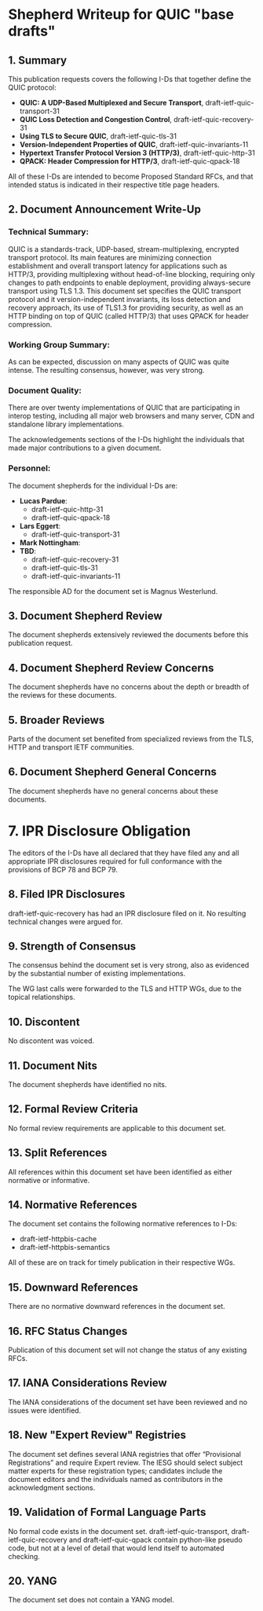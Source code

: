 # Shepherd Writeup for QUIC "base drafts"

## 1. Summary
<!--
(1) What type of RFC is being requested (BCP, Proposed Standard, Internet
Standard, Informational, Experimental, or Historic)? Why is this the proper type
of RFC? Is this type of RFC indicated in the title page header?
-->

This publication requests covers the following I-Ds that together define the
QUIC protocol:

* **QUIC: A UDP-Based Multiplexed and Secure Transport**,
  draft-ietf-quic-transport-31
* **QUIC Loss Detection and Congestion Control**, draft-ietf-quic-recovery-31
* **Using TLS to Secure QUIC**, draft-ietf-quic-tls-31
* **Version-Independent Properties of QUIC**, draft-ietf-quic-invariants-11
* **Hypertext Transfer Protocol Version 3 (HTTP/3)**, draft-ietf-quic-http-31
* **QPACK: Header Compression for HTTP/3**, draft-ietf-quic-qpack-18

All of these I-Ds are intended to become Proposed Standard RFCs, and that
intended status is indicated in their respective title page headers.


## 2. Document Announcement Write-Up
<!--
(2) The IESG approval announcement includes a Document Announcement Write-Up.
Please provide such a Document Announcement Write-Up. Recent examples can be
found in the "Action" announcements for approved documents. The approval
announcement contains the following sections:
-->


### Technical Summary:
<!--
Relevant content can frequently be found in the abstract and/or introduction of
the document. If not, this may be an indication that there are deficiencies in
the abstract or introduction.
-->

QUIC is a standards-track, UDP-based, stream-multiplexing, encrypted transport
protocol. Its main features are minimizing connection establishment and overall
transport latency for applications such as HTTP/3, providing multiplexing
without head-of-line blocking, requiring only changes to path endpoints to
enable deployment, providing always-secure transport using TLS 1.3. This
document set specifies the QUIC transport protocol and it version-independent
invariants, its loss detection and recovery approach, its use of TLS1.3 for
providing security, as well as an HTTP binding on top of QUIC (called HTTP/3)
that uses QPACK for header compression.


### Working Group Summary:
<!--
Was there anything in WG process that is worth noting? For example, was there
controversy about particular points or were there decisions where the consensus
was particularly rough?
-->

As can be expected, discussion on many aspects of QUIC was quite intense. The
resulting consensus, however, was very strong.


### Document Quality:
<!--
Are there existing implementations of the protocol? Have a significant number of
vendors indicated their plan to implement the specification? Are there any
reviewers that merit special mention as having done a thorough review, e.g., one
that resulted in important changes or a conclusion that the document had no
substantive issues? If there was a MIB Doctor, YANG Doctor, Media Type or other
expert review, what was its course (briefly)? In the case of a Media Type
review, on what date was the request posted?
-->

There are over twenty implementations of QUIC that are participating in interop
testing, including all major web browsers and many server, CDN and standalone
library implementations.

The acknowledgements sections of the I-Ds highlight the individuals that made
major contributions to a given document.


### Personnel:
<!-- Who is the Document Shepherd? Who is the Responsible Area Director? -->

The document shepherds for the individual I-Ds are:

* **Lucas Pardue**:
  * draft-ietf-quic-http-31
  * draft-ietf-quic-qpack-18
* **Lars Eggert**:
  * draft-ietf-quic-transport-31
* **Mark Nottingham**:
* **TBD**:
  * draft-ietf-quic-recovery-31
  * draft-ietf-quic-tls-31
  * draft-ietf-quic-invariants-11

The responsible AD for the document set is Magnus Westerlund.


## 3. Document Shepherd Review
<!--
(3) Briefly describe the review of this document that was performed by the
Document Shepherd. If this version of the document is not ready for publication,
please explain why the document is being forwarded to the IESG.
-->

The document shepherds extensively reviewed the documents before this
publication request.


## 4. Document Shepherd Review Concerns
<!--
(4) Does the document Shepherd have any concerns about the depth or breadth of
the reviews that have been performed?
-->

The document shepherds have no concerns about the depth or breadth of the
reviews for these documents.


## 5. Broader Reviews
<!--
(5) Do portions of the document need review from a particular or from broader
perspective, e.g., security, operational complexity, AAA, DNS, DHCP, XML, or
internationalization? If so, describe the review that took place.
-->

Parts of the document set benefited from specialized reviews from the TLS, HTTP
and transport IETF communities.


## 6. Document Shepherd General Concerns
<!--
(6) Describe any specific concerns or issues that the Document Shepherd has with
this document that the Responsible Area Director and/or the IESG should be aware
of? For example, perhaps he or she is uncomfortable with certain parts of the
document, or has concerns whether there really is a need for it. In any event,
if the WG has discussed those issues and has indicated that it still wishes to
advance the document, detail those concerns here.
-->

The document shepherds have no general concerns about these documents.


# 7. IPR Disclosure Obligation
<!--
(7) Has each author confirmed that any and all appropriate IPR disclosures
required for full conformance with the provisions of BCP 78 and BCP 79 have
already been filed. If not, explain why?
-->

The editors of the I-Ds have all declared that they have filed any and all
appropriate IPR disclosures required for full conformance with the provisions of
BCP 78 and BCP 79.


## 8. Filed IPR Disclosures
<!--
(8) Has an IPR disclosure been filed that references this document? If so,
summarize any WG discussion and conclusion regarding the IPR disclosures.
-->

draft-ietf-quic-recovery has had an IPR disclosure filed on it. No resulting
technical changes were argued for.


## 9. Strength of Consensus
<!--
(9) How solid is the WG consensus behind this document? Does it represent the
strong concurrence of a few individuals, with others being silent, or does the
WG as a whole understand and agree with it?
-->

The consensus behind the document set is very strong, also as evidenced by the
substantial number of existing implementations.

The WG last calls were forwarded to the TLS and HTTP WGs, due to the topical
relationships.


## 10. Discontent
<!--
(10) Has anyone threatened an appeal or otherwise indicated extreme discontent?
If so, please summarise the areas of conflict in separate email messages to the
Responsible Area Director. (It should be in a separate email because this
questionnaire is publicly available.)
-->

No discontent was voiced.


## 11. Document Nits
<!--
(11) Identify any ID nits the Document Shepherd has found in this document. (See
http://www.ietf.org/tools/idnits/ and the Internet-Drafts Checklist).
Boilerplate checks are not enough; this check needs to be thorough.
-->

The document shepherds have identified no nits.


## 12. Formal Review Criteria
<!--
(12) Describe how the document meets any required formal review criteria, such
as the MIB Doctor, YANG Doctor, media type, and URI type reviews.
-->

No formal review requirements are applicable to this document set.


## 13. Split References
<!--
(13) Have all references within this document been identified as either
normative or informative?
-->

All references within this document set have been identified as either normative
or informative.


## 14. Normative References
<!--
(14) Are there normative references to documents that are not ready for
advancement or are otherwise in an unclear state? If such normative references
exist, what is the plan for their completion?
-->

The document set contains the following normative references to I-Ds:

* draft-ietf-httpbis-cache
* draft-ietf-httpbis-semantics

All of these are on track for timely publication in their respective WGs.


## 15. Downward References
<!--
(15) Are there downward normative references references (see RFC 3967)? If so,
list these downward references to support the Area Director in the Last Call
procedure.
-->

There are no normative downward references in the document set.


## 16. RFC Status Changes
<!--
(16) Will publication of this document change the status of any existing RFCs?
Are those RFCs listed on the title page header, listed in the abstract, and
discussed in the introduction? If the RFCs are not listed in the Abstract and
Introduction, explain why, and point to the part of the document where the
relationship of this document to the other RFCs is discussed. If this
information is not in the document, explain why the WG considers it unnecessary.
-->

Publication of this document set will not change the status of any existing
RFCs.


## 17. IANA Considerations Review
<!--
(17) Describe the Document Shepherd's review of the IANA considerations section,
especially with regard to its consistency with the body of the document. Confirm
that all protocol extensions that the document makes are associated with the
appropriate reservations in IANA registries. Confirm that any referenced IANA
registries have been clearly identified. Confirm that newly created IANA
registries include a detailed specification of the initial contents for the
registry, that allocations procedures for future registrations are defined, and
a reasonable name for the new registry has been suggested (see RFC 8126).
-->

The IANA considerations of the document set have been reviewed and no issues
were identified.


## 18. New "Expert Review" Registries
<!--
(18) List any new IANA registries that require Expert Review for future
allocations. Provide any public guidance that the IESG would find useful in
selecting the IANA Experts for these new registries.
-->

The document set defines several IANA registries that offer “Provisional
Registrations” and require Expert review. The IESG should select subject matter
experts for these registration types; candidates include the document editors
and the individuals named as contributors in the acknowledgment sections.


## 19. Validation of Formal Language Parts
<!--
(19) Describe reviews and automated checks performed by the Document Shepherd to
validate sections of the document written in a formal language, such as XML
code, BNF rules, MIB definitions, YANG modules, etc.
-->

No formal code exists in the document set. draft-ietf-quic-transport,
draft-ietf-quic-recovery and draft-ietf-quic-qpack contain python-like pseudo
code, but not at a level of detail that would lend itself to automated checking.


## 20. YANG
<!--
(20) If the document contains a YANG module, has the module been checked with
any of the recommended validation tools
(https://trac.ietf.org/trac/ops/wiki/yang-review-tools) for syntax and
formatting validation? If there are any resulting errors or warnings, what is
the justification for not fixing them at this time? Does the YANG module comply
with the Network Management Datastore Architecture (NMDA) as specified in
RFC8342?
-->

The document set does not contain a YANG model.
